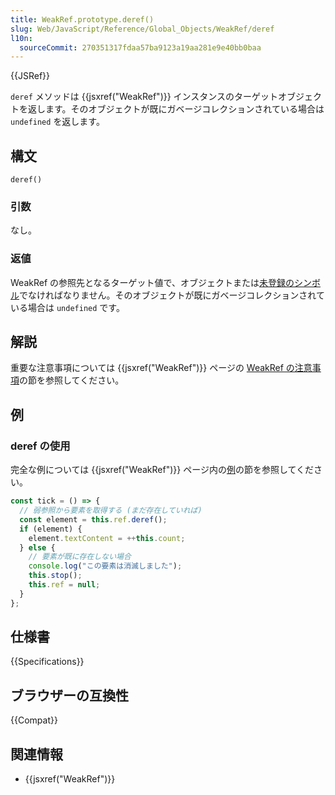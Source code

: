 ```yaml
---
title: WeakRef.prototype.deref()
slug: Web/JavaScript/Reference/Global_Objects/WeakRef/deref
l10n:
  sourceCommit: 270351317fdaa57ba9123a19aa281e9e40bb0baa
---
```


{{JSRef}}

`deref` メソッドは {{jsxref("WeakRef")}} インスタンスのターゲットオブジェクトを返します。そのオブジェクトが既にガベージコレクションされている場合は `undefined` を返します。

## 構文

```js-nolint
deref()
```

### 引数

なし。

### 返値

WeakRef の参照先となるターゲット値で、オブジェクトまたは[未登録のシンボル](/ja/docs/Web/JavaScript/Reference/Global_Objects/Symbol#グローバルシンボルレジストリー)でなければなりません。そのオブジェクトが既にガベージコレクションされている場合は `undefined` です。

## 解説

重要な注意事項については {{jsxref("WeakRef")}} ページの [WeakRef の注意事項](/ja/docs/Web/JavaScript/Reference/Global_Objects/WeakRef#weakref_における注意)の節を参照してください。

## 例

### deref の使用

完全な例については {{jsxref("WeakRef")}} ページ内の[例](/ja/docs/Web/JavaScript/Reference/Global_Objects/WeakRef#例)の節を参照してください。

```js
const tick = () => {
  // 弱参照から要素を取得する (まだ存在していれば)
  const element = this.ref.deref();
  if (element) {
    element.textContent = ++this.count;
  } else {
    // 要素が既に存在しない場合
    console.log("この要素は消滅しました");
    this.stop();
    this.ref = null;
  }
};
```

## 仕様書

{{Specifications}}

## ブラウザーの互換性

{{Compat}}

## 関連情報

- {{jsxref("WeakRef")}}

